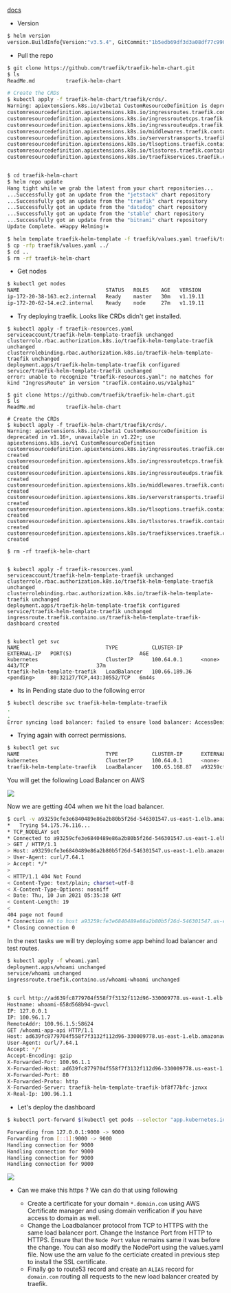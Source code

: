 [docs](https://github.com/traefik/traefik-helm-chart)


- Version

```bash
$ helm version                
version.BuildInfo{Version:"v3.5.4", GitCommit:"1b5edb69df3d3a08df77c9902dc17af864ff05d1", GitTreeState:"dirty", GoVersion:"go1.16.3"}
```

- Pull the repo

```bash
$ git clone https://github.com/traefik/traefik-helm-chart.git
$ ls                      
ReadMe.md          traefik-helm-chart

# Create the CRDs
$ kubectl apply -f traefik-helm-chart/traefik/crds/.                     
Warning: apiextensions.k8s.io/v1beta1 CustomResourceDefinition is deprecated in v1.16+, unavailable in v1.22+; use apiextensions.k8s.io/v1 CustomResourceDefinition
customresourcedefinition.apiextensions.k8s.io/ingressroutes.traefik.containo.us created
customresourcedefinition.apiextensions.k8s.io/ingressroutetcps.traefik.containo.us created
customresourcedefinition.apiextensions.k8s.io/ingressrouteudps.traefik.containo.us created
customresourcedefinition.apiextensions.k8s.io/middlewares.traefik.containo.us created
customresourcedefinition.apiextensions.k8s.io/serverstransports.traefik.containo.us created
customresourcedefinition.apiextensions.k8s.io/tlsoptions.traefik.containo.us created
customresourcedefinition.apiextensions.k8s.io/tlsstores.traefik.containo.us created
customresourcedefinition.apiextensions.k8s.io/traefikservices.traefik.containo.us created


$ cd traefik-helm-chart
$ helm repo update                                                                                         
Hang tight while we grab the latest from your chart repositories...
...Successfully got an update from the "jetstack" chart repository
...Successfully got an update from the "traefik" chart repository
...Successfully got an update from the "datadog" chart repository
...Successfully got an update from the "stable" chart repository
...Successfully got an update from the "bitnami" chart repository
Update Complete. ⎈Happy Helming!⎈

$ helm template traefik-helm-template -f traefik/values.yaml traefik/traefik > ../traefik-resources.yaml
$ cp -rfp traefik/values.yaml ../                         
$ cd ..
$ rm -rf traefik-helm-chart    
```

- Get nodes

```bash
$ kubectl get nodes           
NAME                            STATUS   ROLES    AGE   VERSION
ip-172-20-38-163.ec2.internal   Ready    master   30m   v1.19.11
ip-172-20-62-14.ec2.internal    Ready    node     27m   v1.19.11
```

- Try deploying traefik. Looks like CRDs didn't get installed. 
```
$ kubectl apply -f traefik-resources.yaml
serviceaccount/traefik-helm-template-traefik unchanged
clusterrole.rbac.authorization.k8s.io/traefik-helm-template-traefik unchanged
clusterrolebinding.rbac.authorization.k8s.io/traefik-helm-template-traefik unchanged
deployment.apps/traefik-helm-template-traefik configured
service/traefik-helm-template-traefik unchanged
error: unable to recognize "traefik-resources.yaml": no matches for kind "IngressRoute" in version "traefik.containo.us/v1alpha1"

$ git clone https://github.com/traefik/traefik-helm-chart.git
$ ls                      
ReadMe.md          traefik-helm-chart

# Create the CRDs
$ kubectl apply -f traefik-helm-chart/traefik/crds/.                     
Warning: apiextensions.k8s.io/v1beta1 CustomResourceDefinition is deprecated in v1.16+, unavailable in v1.22+; use apiextensions.k8s.io/v1 CustomResourceDefinition
customresourcedefinition.apiextensions.k8s.io/ingressroutes.traefik.containo.us created
customresourcedefinition.apiextensions.k8s.io/ingressroutetcps.traefik.containo.us created
customresourcedefinition.apiextensions.k8s.io/ingressrouteudps.traefik.containo.us created
customresourcedefinition.apiextensions.k8s.io/middlewares.traefik.containo.us created
customresourcedefinition.apiextensions.k8s.io/serverstransports.traefik.containo.us created
customresourcedefinition.apiextensions.k8s.io/tlsoptions.traefik.containo.us created
customresourcedefinition.apiextensions.k8s.io/tlsstores.traefik.containo.us created
customresourcedefinition.apiextensions.k8s.io/traefikservices.traefik.containo.us created

$ rm -rf traefik-helm-chart                 


$ kubectl apply -f traefik-resources.yaml            
serviceaccount/traefik-helm-template-traefik unchanged
clusterrole.rbac.authorization.k8s.io/traefik-helm-template-traefik unchanged
clusterrolebinding.rbac.authorization.k8s.io/traefik-helm-template-traefik unchanged
deployment.apps/traefik-helm-template-traefik configured
service/traefik-helm-template-traefik unchanged
ingressroute.traefik.containo.us/traefik-helm-template-traefik-dashboard created


$ kubectl get svc                        
NAME                            TYPE           CLUSTER-IP      EXTERNAL-IP   PORT(S)                      AGE
kubernetes                      ClusterIP      100.64.0.1      <none>        443/TCP                      37m
traefik-helm-template-traefik   LoadBalancer   100.66.189.36   <pending>     80:32127/TCP,443:30552/TCP   6m44s
```

- Its in Pending state duo to the following error

```bash
$ kubectl describe svc traefik-helm-template-traefik                            
.
.
Error syncing load balancer: failed to ensure load balancer: AccessDenied
```

- Trying again with correct permissions.

```bash
$ kubectl get svc
NAME                            TYPE           CLUSTER-IP      EXTERNAL-IP                                                              PORT(S)                      AGE
kubernetes                      ClusterIP      100.64.0.1      <none>                                                                   443/TCP                      16m
traefik-helm-template-traefik   LoadBalancer   100.65.168.87   a93259cfe3e6840489e86a2b80b5f26d-546301547.us-east-1.elb.amazonaws.com   80:32444/TCP,443:32481/TCP   7m38s
```

You will get the following Load Balancer on AWS

![](.images/aws_load_balancer.png)


Now we are getting 404 when we hit the load balancer.

```bash
$ curl -v a93259cfe3e6840489e86a2b80b5f26d-546301547.us-east-1.elb.amazonaws.com                                                                                                                                  
*   Trying 54.175.76.116...
* TCP_NODELAY set
* Connected to a93259cfe3e6840489e86a2b80b5f26d-546301547.us-east-1.elb.amazonaws.com (54.175.76.116) port 80 (#0)
> GET / HTTP/1.1
> Host: a93259cfe3e6840489e86a2b80b5f26d-546301547.us-east-1.elb.amazonaws.com
> User-Agent: curl/7.64.1
> Accept: */*
> 
< HTTP/1.1 404 Not Found
< Content-Type: text/plain; charset=utf-8
< X-Content-Type-Options: nosniff
< Date: Thu, 10 Jun 2021 05:35:38 GMT
< Content-Length: 19
< 
404 page not found
* Connection #0 to host a93259cfe3e6840489e86a2b80b5f26d-546301547.us-east-1.elb.amazonaws.com left intact
* Closing connection 0
```

In the next tasks we will try deploying some app behind load balancer and test routes.

```bash
$ kubectl apply -f whoami.yaml 
deployment.apps/whoami unchanged
service/whoami unchanged
ingressroute.traefik.containo.us/whoami-whoami unchanged


$ curl http://ad639fc8779704f558f7f3132f112d96-330009778.us-east-1.elb.amazonaws.com/whoami-app-api
Hostname: whoami-658d568b94-gwvcl
IP: 127.0.0.1
IP: 100.96.1.7
RemoteAddr: 100.96.1.5:58624
GET /whoami-app-api HTTP/1.1
Host: ad639fc8779704f558f7f3132f112d96-330009778.us-east-1.elb.amazonaws.com
User-Agent: curl/7.64.1
Accept: */*
Accept-Encoding: gzip
X-Forwarded-For: 100.96.1.1
X-Forwarded-Host: ad639fc8779704f558f7f3132f112d96-330009778.us-east-1.elb.amazonaws.com
X-Forwarded-Port: 80
X-Forwarded-Proto: http
X-Forwarded-Server: traefik-helm-template-traefik-bf8f77bfc-jznxx
X-Real-Ip: 100.96.1.1
```


- Let's deploy the dashboard

```bash
$ kubectl port-forward $(kubectl get pods --selector "app.kubernetes.io/name=traefik" --output=name) 9000:9000

Forwarding from 127.0.0.1:9000 -> 9000
Forwarding from [::1]:9000 -> 9000
Handling connection for 9000
Handling connection for 9000
Handling connection for 9000
Handling connection for 9000
```

![](.images/traefik-dashboard.png)


- Can we make this https ?  We can do that using following 

  - Create a certificate for your domain `*.domain.com` using AWS Certificate manager and using 
    domain verification if you have access to domain as well.
  - Change the Loadbalancer protocol from TCP to HTTPS with the same load balancer port. Change the
    Instance Port from HTTP to HTTPS. Ensure that the `Node Port` value remains same it was before the change. 
    You can also modify the NodePort using the values.yaml file. Now use the arn value fo the certiciate
    created in previous step to install the SSL certificate.
  - Finally go to route53 record and create an `ALIAS` record for `domain.com` routing all requests
    to the new load balancer created by traefik.